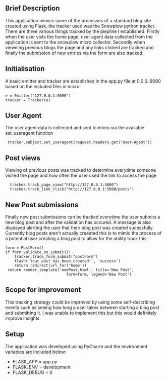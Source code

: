 ## Brief Description ##
This application mimics some of the processes of a standard blog site created using Flask, the tracker used was the Snowplow python tracker. There are three various things 
tracked by the piepline I established. Firstly when the user vists the home page, user agent data collected from the application is sent to the snowplow micro collector. Secondly 
when vieweing previous blogs the page and any links clicked are tracked and finally the submission of new entries via the form are also tracked.

## Initialisation ##
A basic emitter and tracker are established in the app.py file at 0.0.0.:9090 based on the included files in micro

```
e = Emitter('127.0.0.1:9090')
tracker = Tracker(e)
```

## User Agent ##
The user agent data is collected and sent to micro via the available set_useragent function
```
 tracker.subject.set_useragent(request.headers.get('User-Agent'))
```

## Post views ## 
Viewing of previous posts was tracked to determine everytime someone visited the page and how often the user used the link to access the page 

```
  tracker.track_page_view("http://127.0.0.1:5000")
  tracker.track_link_click("http://127.0.0.1:5000/posts")
```
## New Post submissions ##
Finally new post submissions can be tracked everytime the user submits a new blog post and after the validation has occured. A message is also displayed alerting the user that 
their blog post was created sucessfully. Currently blog posts aren't actually creeated this is to mimic the process of a potential user creating a blog post to allow for the ability
track this

```
form = PostForm()
if form.validate_on_submit():
    tracker.track_form_submit("postForm")
    flash('Your post has been created!', 'success')
    return redirect(url_for('home'))
 return render_template('newPost.html', title='New Post',
                           form=form, legend='New Post')
```
## Scope for improvement ##
This tracking strategy could be improved by using some self-describing events such as seeing how long a user takes between starting a blog post and submitting it. I was unable 
to implement this but this would definitely improve insights. 

## Setup ##
The application was developed using PyCharm and the environment variables are included below:
* FLASK_APP = app.py
* FLASK_ENV = development
* FLASK_DEBUG = 0
